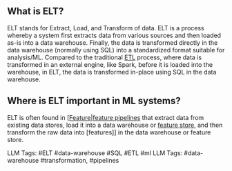 **What is ELT?**
----------------

ELT stands for Extract, Load, and Transform of data. ELT is a process whereby a system first extracts data from various sources and then loaded as-is into a data warehouse. Finally, the data is transformed directly in the data warehouse (normally using SQL) into a standardized format suitable for analysis/ML. Compared to the traditional [ETL](https://www.hopsworks.ai/dictionary/etl) process, where data is transformed in an external engine, like Spark, before it is loaded into the warehouse, in ELT, the data is transformed in-place using SQL in the data warehouse.

**Where is ELT important in ML systems?**
-----------------------------------------

ELT is often found in [[Feature|feature pipelines](https://www.hopsworks.ai/dictionary/feature-pipeline) that extract data from existing data stores, load it into a data warehouse or [feature store](https://www.hopsworks.ai/dictionary/feature-store), and then transform the raw data into [features]] in the data warehouse or feature store. 


LLM Tags:  #ELT #data-warehouse #SQL #ETL #ml
LLM Tags:  #data-warehouse #transformation, #pipelines